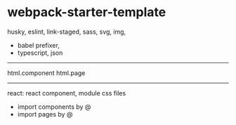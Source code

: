 # webpack-starter-template

husky, 
eslint, 
link-staged, 
sass, 
svg, 
img, 
+ babel
prefixer, 
+ typescript, 
json

------
html.component
html.page

------
react:
react component, module css files

+ import components by @
+ import pages by @
